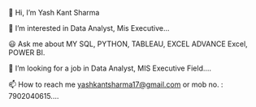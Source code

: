 👋 Hi, I’m Yash Kant Sharma

👀 I’m interested in Data Analyst, Mis Executive...

😃 Ask me about MY SQL, PYTHON, TABLEAU, EXCEL ADVANCE Excel, POWER BI.

💞️ I’m looking for a job in Data Analyst, MIS Executive Field....

📫 How to reach me yashkantsharma17@gmail.com or mob no. : 7902040615....


